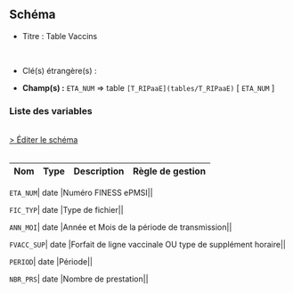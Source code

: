 ## Schéma


- Titre : Table Vaccins
<br />



- Clé(s) étrangère(s) : <br />

- **Champ(s) :** `ETA_NUM`
  => table `[T_RIPaaE](tables/T_RIPaaE)` [ `ETA_NUM` ]<br />

 
### Liste des variables
<br />
<div>
    <a href="https://gitlab.com/healthdatahub/applications-du-hdh/schema-snds/-/tree/master/schemas/T_RIPaaSUP_VAC/T_RIPaaSUP_VAC.json"
       target="_blank" rel="noopener noreferrer">> Éditer le schéma</a>
</div>
<br />

Nom | Type | Description | Règle de gestion
-|-|-|-



`ETA_NUM`| date |Numéro FINESS ePMSI||

`FIC_TYP`| date |Type de fichier||

`ANN_MOI`| date |Année et Mois  de la période de transmission||

`FVACC_SUP`| date |Forfait de ligne vaccinale OU type de supplément horaire||

`PERIOD`| date |Période||

`NBR_PRS`| date |Nombre de prestation||
